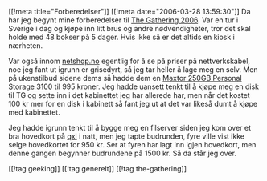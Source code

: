 [[!meta  title="Forberedelser"]]
[[!meta  date="2006-03-28 13:59:30"]]
Da har jeg begynt mine forberedelser til <a href="http://gathering.org/" title="The Gathering 2006">The Gathering 2006</a>. Var en tur i Sverige i dag og kjøpe inn litt brus og andre nødvendigheter, tror det skal holde med 48 bokser på 5 dager. Hvis ikke så er det altids en kiosk i nærheten.

Var også innom <a href="http://www.netshop.no/">netshop.no</a> egentlig for å se på priser på nettverkskabel, noe jeg fant ut igrunn er grisedyrt, så jeg tar heller å lage meg en selv. Men på ukenstilbud sidene dems så hadde dem en <a href="http://www.maxtor.com/portal/site/Maxtor/menuitem.ba88f6d7cf664718376049b291346068/?channelpath=/en_us/Products/External%20Storage/Maxtor%20Basics%20Family/Personal%20Storage%203100&productview=Overview">Maxtor 250GB Personal Storage 3100</a> til 995 kroner. Jeg hadde uansett tenkt til å kjøpe meg en disk til TG og sette inn i det kabinettet jeg har allerede har, men når det kostet 100 kr mer for en disk i kabinett så fant jeg ut at det var likeså dumt å kjøpe med kabinettet.

Jeg hadde igrunn tenkt til å bygge meg en filserver siden jeg kom over et bra hovedkort på <a href="http://www.qxl.no">qxl</a> i natt, men jeg tapte budrunden, fyre ville vist ikke selge hovedkortet for 950 kr. Ser at fyren har lagt inn igjen hovedkort, men denne gangen begynner budrundene på 1500 kr. Så da står jeg over.

[[!tag  geeking]]
[[!tag  generelt]]
[[!tag  the-gathering]]